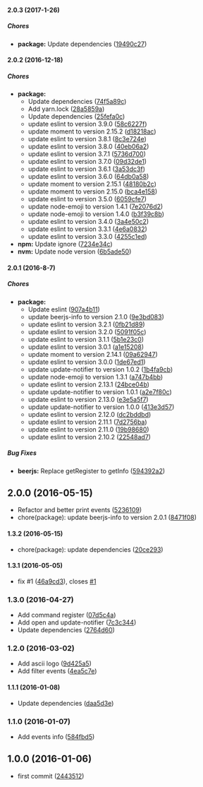 #### 2.0.3 (2017-1-26)

##### Chores

* **package:** Update dependencies ([19490c27](https://github.com/lgaticaq/beerjs-cli/commit/19490c273b6623f6f816bccd9bc7dc5e045f00db))

#### 2.0.2 (2016-12-18)

##### Chores

* **package:**
  * Update dependencies ([74f5a89c](https://github.com/lgaticaq/beerjs-cli/commit/74f5a89c15ffa706c17511631d20ad066bd37066))
  * Add yarn.lock ([28a5859a](https://github.com/lgaticaq/beerjs-cli/commit/28a5859ae1aba963889ccacfee261214dc9c4bb1))
  * Update dependencies ([25fefa0c](https://github.com/lgaticaq/beerjs-cli/commit/25fefa0c4b618a6ed0466f57d541e451e631088a))
  * update eslint to version 3.9.0 ([58c6227f](https://github.com/lgaticaq/beerjs-cli/commit/58c6227f0c3b8d35a8aa463b9a5f8002235c31e2))
  * update moment to version 2.15.2 ([d18218ac](https://github.com/lgaticaq/beerjs-cli/commit/d18218acbb197d9e1c25c03ab0d66ce6f9ff7fc9))
  * update eslint to version 3.8.1 ([8c3e724e](https://github.com/lgaticaq/beerjs-cli/commit/8c3e724e96f68a1e0ee3babf22c42ab504cd5c03))
  * update eslint to version 3.8.0 ([40eb06a2](https://github.com/lgaticaq/beerjs-cli/commit/40eb06a2ef2be4f9f145b549ecc078a2656f3588))
  * update eslint to version 3.7.1 ([5736d700](https://github.com/lgaticaq/beerjs-cli/commit/5736d700f13d45dd9b4cc1d8cf4b54f58d6aa821))
  * update eslint to version 3.7.0 ([09d32de1](https://github.com/lgaticaq/beerjs-cli/commit/09d32de131e4871ed24fd6a5fbdc1081af8ef3ed))
  * update eslint to version 3.6.1 ([3a53dc3f](https://github.com/lgaticaq/beerjs-cli/commit/3a53dc3fde3bcfb0f84fe865a827bf30978dfdbc))
  * update eslint to version 3.6.0 ([64db0a58](https://github.com/lgaticaq/beerjs-cli/commit/64db0a587f2f758d1caf1ac0f739cce2f7e534a5))
  * update moment to version 2.15.1 ([48180b2c](https://github.com/lgaticaq/beerjs-cli/commit/48180b2c95a8d0899db1893a8bc41b251161f200))
  * update moment to version 2.15.0 ([bca4e158](https://github.com/lgaticaq/beerjs-cli/commit/bca4e158d22fa420c5ce0e67869ae90fbe047bbd))
  * update eslint to version 3.5.0 ([6059cfe7](https://github.com/lgaticaq/beerjs-cli/commit/6059cfe7c9374bdf4a5a7d91e0d44f323a465822))
  * update node-emoji to version 1.4.1 ([7e2076d2](https://github.com/lgaticaq/beerjs-cli/commit/7e2076d2f750bc0abb801f9e4940f58881ccb6df))
  * update node-emoji to version 1.4.0 ([b3f39c8b](https://github.com/lgaticaq/beerjs-cli/commit/b3f39c8b139b5c426ea14fa363d87064494e0f91))
  * update eslint to version 3.4.0 ([3a4e50c2](https://github.com/lgaticaq/beerjs-cli/commit/3a4e50c21843da34470a9fcdb9b98d574f083401))
  * update eslint to version 3.3.1 ([4e6a0832](https://github.com/lgaticaq/beerjs-cli/commit/4e6a08322145d786a08a2905f8d821358f6646bf))
  * update eslint to version 3.3.0 ([4255c1ed](https://github.com/lgaticaq/beerjs-cli/commit/4255c1ed2758e2ef3ca52d93beb225e737f6b54b))
* **npm:** Update ignore ([7234e34c](https://github.com/lgaticaq/beerjs-cli/commit/7234e34cfdcc462733e3f7c2a805062b340dcaf6))
* **nvm:** Update node version ([6b5ade50](https://github.com/lgaticaq/beerjs-cli/commit/6b5ade50edce5d63b79c3a28dcd84a92a1441d08))

#### 2.0.1 (2016-8-7)

##### Chores

* **package:**
  * Update eslint ([907a4b11](https://github.com/lgaticaq/beerjs-cli/commit/907a4b118f932092154ca4cbddd6e59129b60dd2))
  * update beerjs-info to version 2.1.0 ([9e3bd083](https://github.com/lgaticaq/beerjs-cli/commit/9e3bd0838c488233ac0f141bec9ed9059196a45e))
  * update eslint to version 3.2.1 ([0fb21d89](https://github.com/lgaticaq/beerjs-cli/commit/0fb21d89d0028a32269cac68e097094449e8880d))
  * update eslint to version 3.2.0 ([5091f05c](https://github.com/lgaticaq/beerjs-cli/commit/5091f05c2ba026c29be5b98413aae52db51c4c26))
  * update eslint to version 3.1.1 ([5b1e23c0](https://github.com/lgaticaq/beerjs-cli/commit/5b1e23c0042faaebe7b864e6bf6cd24fb643e5b3))
  * update eslint to version 3.0.1 ([a1e15208](https://github.com/lgaticaq/beerjs-cli/commit/a1e15208d6cb252603296c5a1b0016cf5fa11a23))
  * update moment to version 2.14.1 ([09a62947](https://github.com/lgaticaq/beerjs-cli/commit/09a62947371960bdb82450a53cc6211d1e401a56))
  * update eslint to version 3.0.0 ([1de67ed1](https://github.com/lgaticaq/beerjs-cli/commit/1de67ed1792c946bcc73deb8c7c63d08c566ec18))
  * update update-notifier to version 1.0.2 ([1b4fa9cb](https://github.com/lgaticaq/beerjs-cli/commit/1b4fa9cbe4abd459bd9b9e500d6e4bcd1a7b7aa4))
  * update node-emoji to version 1.3.1 ([a747b4bb](https://github.com/lgaticaq/beerjs-cli/commit/a747b4bb92c8d2b615c58ad080eacb87cd481d54))
  * update eslint to version 2.13.1 ([24bce04b](https://github.com/lgaticaq/beerjs-cli/commit/24bce04b7426747c70c6699121c2157b442d5bfd))
  * update update-notifier to version 1.0.1 ([a2e7f80c](https://github.com/lgaticaq/beerjs-cli/commit/a2e7f80c59bbe42d69760092aabf6eb0f15107f3))
  * update eslint to version 2.13.0 ([e3e5a5f7](https://github.com/lgaticaq/beerjs-cli/commit/e3e5a5f79b86a46743d226bd9f893d9016e822e6))
  * update update-notifier to version 1.0.0 ([413e3d57](https://github.com/lgaticaq/beerjs-cli/commit/413e3d5778c27015bd986603023327d98ed1df0f))
  * update eslint to version 2.12.0 ([dc2bddbd](https://github.com/lgaticaq/beerjs-cli/commit/dc2bddbd7163f78c4e782c2de0ca68ccd24ab0c0))
  * update eslint to version 2.11.1 ([7d2756ba](https://github.com/lgaticaq/beerjs-cli/commit/7d2756bad1357a089b1abf946cc8fa7276be311b))
  * update eslint to version 2.11.0 ([19b98680](https://github.com/lgaticaq/beerjs-cli/commit/19b98680e827f4a998592d10b7a80b0b4f263f12))
  * update eslint to version 2.10.2 ([22548ad7](https://github.com/lgaticaq/beerjs-cli/commit/22548ad7ea3018275b58b45163e79ba21e667a9a))

##### Bug Fixes

* **beerjs:** Replace getRegister to getInfo ([594392a2](https://github.com/lgaticaq/beerjs-cli/commit/594392a24f7ce9532c4ac42718c73e1d53a46c45))

## 2.0.0 (2016-05-15)

* Refactor and better print events ([5236109](https://github.com/lgaticaq/beerjs-cli/commit/5236109))
* chore(package): update beerjs-info to version 2.0.1 ([8471f08](https://github.com/lgaticaq/beerjs-cli/commit/8471f08))

#### 1.3.2 (2016-05-15)

* chore(package): update dependencies ([20ce293](https://github.com/lgaticaq/beerjs-cli/commit/20ce293))

#### 1.3.1 (2016-05-05)

* fix #1 ([46a9cd3](https://github.com/lgaticaq/beerjs-cli/commit/46a9cd3)), closes [#1](https://github.com/lgaticaq/beerjs-cli/issues/1)

### 1.3.0 (2016-04-27)

* Add command register ([07d5c4a](https://github.com/lgaticaq/beerjs-cli/commit/07d5c4a))
* Add open and update-notifier ([7c3c344](https://github.com/lgaticaq/beerjs-cli/commit/7c3c344))
* Update dependencies ([2764d60](https://github.com/lgaticaq/beerjs-cli/commit/2764d60))

### 1.2.0 (2016-03-02)

* Add ascii logo ([9d425a5](https://github.com/lgaticaq/beerjs-cli/commit/9d425a5))
* Add filter events ([4ea5c7e](https://github.com/lgaticaq/beerjs-cli/commit/4ea5c7e))

#### 1.1.1 (2016-01-08)

* Update dependencies ([daa5d3e](https://github.com/lgaticaq/beerjs-cli/commit/daa5d3e))

### 1.1.0 (2016-01-07)

* Add events info ([584fbd5](https://github.com/lgaticaq/beerjs-cli/commit/584fbd5))

## 1.0.0 (2016-01-06)

* first commit ([2443512](https://github.com/lgaticaq/beerjs-cli/commit/2443512))

